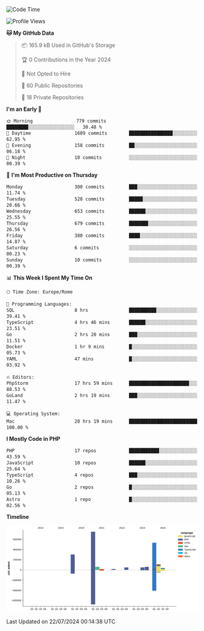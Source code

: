 <!--START_SECTION:waka-->
![Code Time](http://img.shields.io/badge/Code%20Time-5%2C189%20hrs%2055%20mins-blue)

![Profile Views](http://img.shields.io/badge/Profile%20Views-0-blue)

**🐱 My GitHub Data** 

> 📦 165.9 kB Used in GitHub's Storage 
 > 
> 🏆 0 Contributions in the Year 2024
 > 
> 🚫 Not Opted to Hire
 > 
> 📜 60 Public Repositories 
 > 
> 🔑 18 Private Repositories 
 > 
**I'm an Early 🐤** 

```text
🌞 Morning                779 commits         ████████░░░░░░░░░░░░░░░░░   30.48 % 
🌆 Daytime                1609 commits        ████████████████░░░░░░░░░   62.95 % 
🌃 Evening                158 commits         ██░░░░░░░░░░░░░░░░░░░░░░░   06.18 % 
🌙 Night                  10 commits          ░░░░░░░░░░░░░░░░░░░░░░░░░   00.39 % 
```
📅 **I'm Most Productive on Thursday** 

```text
Monday                   300 commits         ███░░░░░░░░░░░░░░░░░░░░░░   11.74 % 
Tuesday                  528 commits         █████░░░░░░░░░░░░░░░░░░░░   20.66 % 
Wednesday                653 commits         ██████░░░░░░░░░░░░░░░░░░░   25.55 % 
Thursday                 679 commits         ███████░░░░░░░░░░░░░░░░░░   26.56 % 
Friday                   380 commits         ████░░░░░░░░░░░░░░░░░░░░░   14.87 % 
Saturday                 6 commits           ░░░░░░░░░░░░░░░░░░░░░░░░░   00.23 % 
Sunday                   10 commits          ░░░░░░░░░░░░░░░░░░░░░░░░░   00.39 % 
```


📊 **This Week I Spent My Time On** 

```text
🕑︎ Time Zone: Europe/Rome

💬 Programming Languages: 
SQL                      8 hrs               ██████████░░░░░░░░░░░░░░░   39.41 % 
TypeScript               4 hrs 46 mins       ██████░░░░░░░░░░░░░░░░░░░   23.51 % 
Go                       2 hrs 20 mins       ███░░░░░░░░░░░░░░░░░░░░░░   11.51 % 
Docker                   1 hr 9 mins         █░░░░░░░░░░░░░░░░░░░░░░░░   05.73 % 
YAML                     47 mins             █░░░░░░░░░░░░░░░░░░░░░░░░   03.92 % 

🔥 Editors: 
PhpStorm                 17 hrs 59 mins      ██████████████████████░░░   88.53 % 
GoLand                   2 hrs 19 mins       ███░░░░░░░░░░░░░░░░░░░░░░   11.47 % 

💻 Operating System: 
Mac                      20 hrs 19 mins      █████████████████████████   100.00 % 
```

**I Mostly Code in PHP** 

```text
PHP                      17 repos            ███████████░░░░░░░░░░░░░░   43.59 % 
JavaScript               10 repos            ██████░░░░░░░░░░░░░░░░░░░   25.64 % 
TypeScript               4 repos             ███░░░░░░░░░░░░░░░░░░░░░░   10.26 % 
Go                       2 repos             █░░░░░░░░░░░░░░░░░░░░░░░░   05.13 % 
Astro                    1 repo              █░░░░░░░░░░░░░░░░░░░░░░░░   02.56 % 
```



**Timeline**

![Lines of Code chart](https://raw.githubusercontent.com/frnwtr/frnwtr/main/assets/bar_graph.png)


 Last Updated on 22/07/2024 00:14:38 UTC
<!--END_SECTION:waka-->